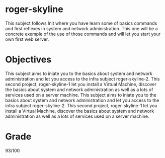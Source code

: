 # roger-skyline

This subject follows Init where you have learn some of basics commands and first reflexes in system and network administration. This one will be a concrete exemple of the use of those commands and will let you start your own first web server.

# Objectives

This subject aims to iniate you to the basics about system and network administration and let you access to the infra subject roger-skyline-2. This second project, roger-skyline-1 let you install a Virtual Machine, discover the
basics about system and network administration as well as a lots of services used on a
server machine.
This subject aims to iniate you to the basics about system and network administration and let you access to the infra subject roger-skyline-2. This second project, roger-skyline-1 let you install a Virtual Machine, discover the basics about system and network administration as well as a lots of services used on a server machine.

# Grade
93/100
